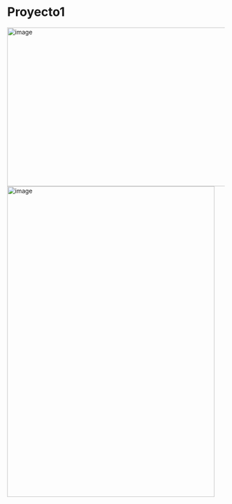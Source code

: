 # Proyecto1

<img width="552" height="368" alt="image" src="https://github.com/user-attachments/assets/50c31b2a-9f99-4c78-b1e5-49c8f691eebd" />
<img width="480" height="720" alt="image" src="https://github.com/user-attachments/assets/46032f35-302d-4a0f-9d25-09b93fdd0805" />


